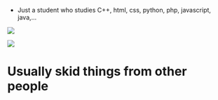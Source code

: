 - Just a student who studies C++, html, css, python, php, javascript, java,...

<div style="text-align:center:"><img src="https://github.com/ndkcuber/ndkcuber/blob/main/komaru.gif"></div>

<img src="https://github-readme-stats.vercel.app/api?username=ndkcuber&show_icons=true&theme=radical"></img>

<h1>Usually skid things from other people</h1>





<!---
ndkcuber/ndkcuber is a ✨ special ✨ repository because its `README.md` (this file) appears on your GitHub profile.
You can click the Preview link to take a look at your changes.
--->

